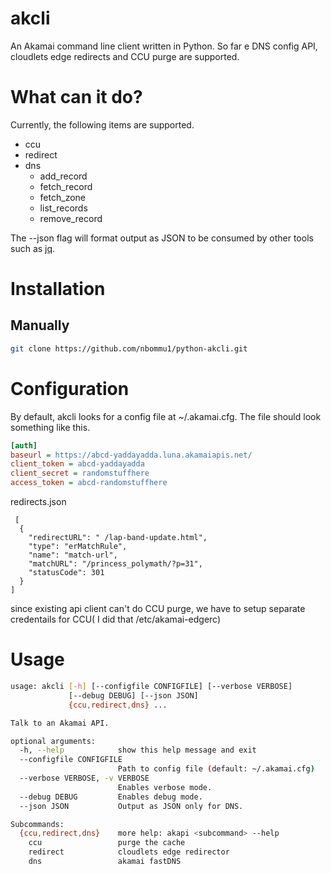 # akcli
An Akamai command line client written in Python. So far e DNS config API, cloudlets edge redirects and CCU purge are supported.

# What can it do?

Currently, the following items are supported.
  - ccu
  - redirect
  - dns
    - add_record
    - fetch_record
    - fetch_zone
    - list_records
    - remove_record

The --json flag will format output as JSON to be consumed by other tools such as [jq](https://stedolan.github.io/jq/).

# Installation


## Manually

```bash
git clone https://github.com/nbommu1/python-akcli.git
```

# Configuration

By default, akcli looks for a config file at ~/.akamai.cfg. The file should look something like this.

```ini
[auth]
baseurl = https://abcd-yaddayadda.luna.akamaiapis.net/
client_token = abcd-yaddayadda
client_secret = randomstuffhere
access_token = abcd-randomstuffhere
```
redirects.json
```
 [
  {
    "redirectURL": " /lap-band-update.html", 
    "type": "erMatchRule", 
    "name": "match-url", 
    "matchURL": "/princess_polymath/?p=31", 
    "statusCode": 301
  }
] 
```
since existing api client can't do CCU purge, we have to setup separate credentails for CCU( I did that /etc/akamai-edgerc)
# Usage

```bash
usage: akcli [-h] [--configfile CONFIGFILE] [--verbose VERBOSE]
             [--debug DEBUG] [--json JSON]
             {ccu,redirect,dns} ...

Talk to an Akamai API.

optional arguments:
  -h, --help            show this help message and exit
  --configfile CONFIGFILE
                        Path to config file (default: ~/.akamai.cfg)
  --verbose VERBOSE, -v VERBOSE
                        Enables verbose mode.
  --debug DEBUG         Enables debug mode.
  --json JSON           Output as JSON only for DNS.

Subcommands:
  {ccu,redirect,dns}    more help: akapi <subcommand> --help
    ccu                 purge the cache
    redirect            cloudlets edge redirector
    dns                 akamai fastDNS

```
